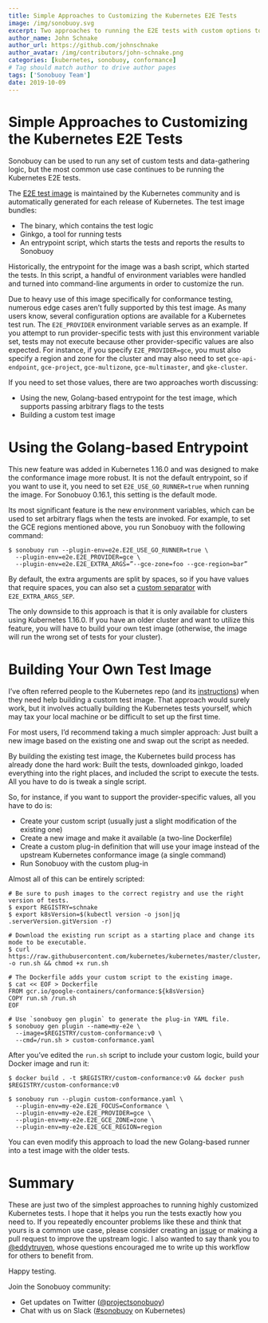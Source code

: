```yaml
---
title: Simple Approaches to Customizing the Kubernetes E2E Tests
image: /img/sonobuoy.svg
excerpt: Two approaches to running the E2E tests with custom options to support your workflow.
author_name: John Schnake
author_url: https://github.com/johnschnake
author_avatar: /img/contributors/john-schnake.png
categories: [kubernetes, sonobuoy, conformance]
# Tag should match author to drive author pages
tags: ['Sonobuoy Team']
date: 2019-10-09
---
```


# Simple Approaches to Customizing the Kubernetes E2E Tests

Sonobuoy can be used to run any set of custom tests and data-gathering logic, but the most common use case continues to be running the Kubernetes E2E tests.

The [E2E test image](https://github.com/kubernetes/kubernetes/tree/master/cluster/images/conformance) is maintained by the Kubernetes community and is automatically generated for each release of Kubernetes. The test image bundles:

- The binary, which contains the test logic
- Ginkgo, a tool for running tests
- An entrypoint script, which starts the tests and reports the results to Sonobuoy

Historically, the entrypoint for the image was a bash script, which started the tests. In this script, a handful of environment variables were handled and turned into command-line arguments in order to customize the run.

Due to heavy use of this image specifically for conformance testing, numerous edge cases aren’t fully supported by this test image. As many users know, several configuration options are available for a Kubernetes test run. The `E2E_PROVIDER` environment variable serves as an example. If you attempt to run provider-specific tests with just this environment variable set, tests may not execute because other provider-specific values are also expected. For instance,  if you specify `E2E_PROVIDER=gce`, you must also specify a region and zone for the cluster and may also need to set `gce-api-endpoint`, `gce-project`, `gce-multizone`, `gce-multimaster`, and `gke-cluster`.

If you need to set those values, there are two approaches worth discussing:

- Using the new, Golang-based entrypoint for the test image, which supports passing arbitrary flags to the tests
- Building a custom test image

# Using the Golang-based Entrypoint

This new feature was added in Kubernetes 1.16.0 and was designed to make the conformance image more robust. It is not the default entrypoint, so if you want to use it, you need to set `E2E_USE_GO_RUNNER=true` when running the image. For Sonobuoy 0.16.1, this setting is the default mode.

Its most significant feature is the new environment variables, which can be used to set arbitrary flags when  the tests are invoked. For example, to set the GCE regions mentioned above, you run Sonobuoy with the following command:

```
$ sonobuoy run --plugin-env=e2e.E2E_USE_GO_RUNNER=true \
  --plugin-env=e2e.E2E_PROVIDER=gce \
  --plugin-env=e2e.E2E_EXTRA_ARGS=”--gce-zone=foo --gce-region=bar”
```

By default, the extra arguments are split by spaces, so if you have values that require spaces, you can also set a [custom separator](https://github.com/kubernetes/kubernetes/blob/master/cluster/images/conformance/go-runner/cmd_test.go#L101-L110) with `E2E_EXTRA_ARGS_SEP`.

The only downside to this approach is that it is only available for clusters using Kubernetes 1.16.0. If you have an older cluster and want to utilize this feature, you will have to build your own test image (otherwise, the image will run the wrong set of tests for your cluster).

# Building Your Own Test Image

I’ve often referred people to the Kubernetes repo (and its [instructions](https://github.com/kubernetes/kubernetes/tree/master/cluster/images/conformance#how-to-release-by-hand)) when they need help building a custom test image.  That approach would surely work, but it involves actually building the Kubernetes tests yourself, which may tax your local machine or be difficult to set up the first time.

For most users, I’d recommend taking a much simpler approach: Just built a new image based on the existing one and swap out the script as needed.

By building the existing test image, the Kubernetes build process has already done the hard work: Built the tests, downloaded ginkgo, loaded everything into the right places, and included the script to execute the tests. All you have to do is tweak a single script.

So, for instance, if you want to support the provider-specific values, all you have to do is:

- Create your custom script (usually just a slight modification of the existing one)
- Create a new image and make it available (a two-line Dockerfile)
- Create a custom plug-in definition that will use your image instead of the upstream Kubernetes conformance image (a single command)
- Run Sonobuoy with the custom plug-in

Almost all of this can be entirely scripted:

```
# Be sure to push images to the correct registry and use the right version of tests.
$ export REGISTRY=schnake
$ export k8sVersion=$(kubectl version -o json|jq .serverVersion.gitVersion -r) 

# Download the existing run script as a starting place and change its mode to be executable.
$ curl https://raw.githubusercontent.com/kubernetes/kubernetes/master/cluster/images/conformance/run_e2e.sh -o run.sh && chmod +x run.sh

# The Dockerfile adds your custom script to the existing image.
$ cat << EOF > Dockerfile
FROM gcr.io/google-containers/conformance:${k8sVersion}
COPY run.sh /run.sh
EOF

# Use `sonobuoy gen plugin` to generate the plug-in YAML file.
$ sonobuoy gen plugin --name=my-e2e \
  --image=$REGISTRY/custom-conformance:v0 \
  --cmd=/run.sh > custom-conformance.yaml
```

After you’ve edited the `run.sh` script to include your custom logic, build your Docker image and run it:

```
$ docker build . -t $REGISTRY/custom-conformance:v0 && docker push $REGISTRY/custom-conformance:v0

$ sonobuoy run --plugin custom-conformance.yaml \
  --plugin-env=my-e2e.E2E_FOCUS=Conformance \
  --plugin-env=my-e2e.E2E_PROVIDER=gce \
  --plugin-env=my-e2e.E2E_GCE_ZONE=zone \
  --plugin-env=my-e2e.E2E_GCE_REGION=region
```

You can even modify this approach to load the new Golang-based runner into a test image with the older tests.

# Summary

These are just two of the simplest approaches to running highly customized Kubernetes tests. I hope that it helps you run the tests exactly how you need to. If you repeatedly encounter problems like these and think that yours is a common use case, please consider creating an [issue](https://github.com/kubernetes/kubernetes/issues/new/choose) or making a pull request to improve the upstream logic. I also wanted to say thank you to [@eddytruyen](https://github.com/eddytruyen), whose questions encouraged me to write up this workflow for others to benefit from.

Happy testing.

Join the Sonobuoy community:

- Get updates on Twitter ([@projectsonobuoy](https://twitter.com/projectsonobuoy))
- Chat with us on Slack ([#sonobuoy](https://kubernetes.slack.com/messages/sonobuoy) on Kubernetes)
